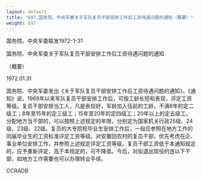 ```yaml
---
layout: default
title: "697.国务院、中央军委关于军队复员干部安排工作后工资待遇问题的通知（概要）"
weight: 697
---
```


国务院、中央军委联发1972-1-31

国务院、中央军委关于军队复员干部安排工作后工资待遇问题的通知

（概要）

1972.01.31

国务院、中央军委发出《关于军队复员干部安排工作后工资待遇问题的通知》。《通知》说，1969年以来军队复员干部安排工作后，可按工龄长短和表现，评定工资等级。复员干部安排当工人，凡是表现好，军龄加入伍前的工龄，不满8年的定二级工；8年至15年的定三级工；15年至20年的定四级工；20年以上的定五级工。分配地方当干部的，可以按照上述规定的年限，分别定为国家机关行政25级、24级、23级、22级。复员的大专院校毕业生安排工作后，一般应参照在地方工作的同届毕业生的工资标准评定工资等级。对安置回农村的复员干部，优先考虑在企、事业单位安排工作，并参照上述规定评定工资等级。复员干部工资低于本通知规定的，应予重新评定，高于本规定的，可不降低。今后，对拟退出现役的连以下干部，如地方工作需要也可以办理转业手续。

CCRADB


